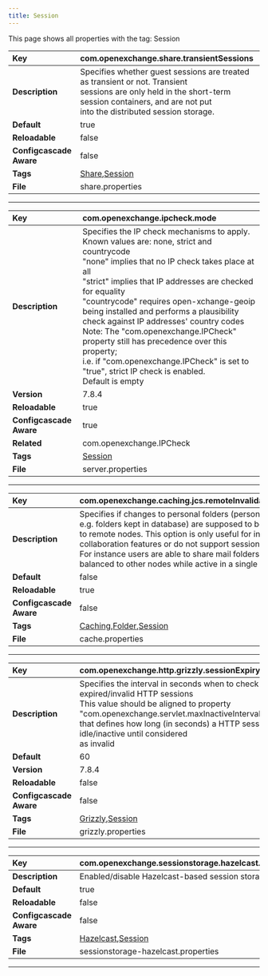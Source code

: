 ```yaml
---
title: Session
---
```


This page shows all properties with the tag: Session

| __Key__ | com.openexchange.share.transientSessions |
|:----------------|:--------|
| __Description__ | Specifies whether guest sessions are treated as transient or not. Transient<br>sessions are only held in the short-term session containers, and are not put<br>into the distributed session storage. <br> |
| __Default__ | true |
| __Reloadable__ | false |
| __Configcascade Aware__ | false |
| __Tags__ | <a href="https://documentation.open-xchange.com/latest/middleware/configuration/tags/Share.html">Share</a>,<a href="https://documentation.open-xchange.com/latest/middleware/configuration/tags/Session.html">Session</a> |
| __File__ | share.properties |

---
| __Key__ | com.openexchange.ipcheck.mode |
|:----------------|:--------|
| __Description__ | Specifies the IP check mechanisms to apply.<br>Known values are: none, strict and countrycode<br>"none" implies that no IP check takes place at all<br>"strict" implies that IP addresses are checked for equality<br>"countrycode" requires open-xchange-geoip being installed and performs a plausibility check against IP addresses' country codes<br>Note: The "com.openexchange.IPCheck" property still has precedence over this property;<br>i.e. if "com.openexchange.IPCheck" is set to "true", strict IP check is enabled.<br>Default is empty<br> |
| __Version__ | 7.8.4 |
| __Reloadable__ | true |
| __Configcascade Aware__ | true |
| __Related__ | com.openexchange.IPCheck |
| __Tags__ | <a href="https://documentation.open-xchange.com/latest/middleware/configuration/tags/Session.html">Session</a> |
| __File__ | server.properties |

---
| __Key__ | com.openexchange.caching.jcs.remoteInvalidationForPersonalFolders |
|:----------------|:--------|
| __Description__ | Specifies if changes to personal folders (personal in terms of non-global e.g. folders kept in database) are supposed to be propagated<br>to remote nodes. This option is only useful for installations that do offer collaboration features or do not support session stickyness.<br>For instance users are able to share mail folders or might be load-balanced to other nodes while active in a single session.<br> |
| __Default__ | false |
| __Reloadable__ | true |
| __Configcascade Aware__ | false |
| __Tags__ | <a href="https://documentation.open-xchange.com/latest/middleware/configuration/tags/Caching.html">Caching</a>,<a href="https://documentation.open-xchange.com/latest/middleware/configuration/tags/Folder.html">Folder</a>,<a href="https://documentation.open-xchange.com/latest/middleware/configuration/tags/Session.html">Session</a> |
| __File__ | cache.properties |

---
| __Key__ | com.openexchange.http.grizzly.sessionExpiryCheckInterval |
|:----------------|:--------|
| __Description__ | Specifies the interval in seconds when to check for expired/invalid HTTP sessions<br>This value should be aligned to property "com.openexchange.servlet.maxInactiveInterval"<br>that defines how long (in seconds) a HTTP session may stay idle/inactive until considered<br>as invalid<br> |
| __Default__ | 60 |
| __Version__ | 7.8.4 |
| __Reloadable__ | false |
| __Configcascade Aware__ | false |
| __Tags__ | <a href="https://documentation.open-xchange.com/latest/middleware/configuration/tags/Grizzly.html">Grizzly</a>,<a href="https://documentation.open-xchange.com/latest/middleware/configuration/tags/Session.html">Session</a> |
| __File__ | grizzly.properties |

---
| __Key__ | com.openexchange.sessionstorage.hazelcast.enabled |
|:----------------|:--------|
| __Description__ | Enabled/disable Hazelcast-based session storage.<br> |
| __Default__ | true |
| __Reloadable__ | false |
| __Configcascade Aware__ | false |
| __Tags__ | <a href="https://documentation.open-xchange.com/latest/middleware/configuration/tags/Hazelcast.html">Hazelcast</a>,<a href="https://documentation.open-xchange.com/latest/middleware/configuration/tags/Session.html">Session</a> |
| __File__ | sessionstorage-hazelcast.properties |

---
